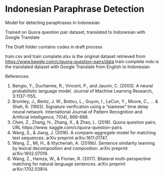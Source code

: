 # Indonesian Paraphrase Detection
Model for detecting paraphrases in Indonesian

Trained on Quora question pair dataset, translated to Indonesian with Google Translate

The Draft folder contains codes in draft process

train.csv and train complete.xlsx is the original dataset retrieved from https://www.kaggle.com/c/quora-question-pairs/data
train complete indo is the translated dataset with Google Translate from English to Indonesian

References:
1.	Bengio, Y., Ducharme, R., Vincent, P., and Jauvin, C. (2003). A neural probabilistic language model. Journal of Machine Learning Research, 3:1137-1155.
2.	Bromley, J., Bentz, J. W., Bottou, L., Guyon, I., LeCun, Y., Moore, C., ... & Shah, R. (1993). Signature verification using a “siamese” time delay neural network. International Journal of Pattern Recognition and Artificial Intelligence, 7(04), 669-688.
3.	Chen, Z., Zhang, H., Zhang, X., & Zhao, L. (2018). Quora question pairs. URL https://www. kaggle.com/c/quora-question-pairs.
4.	Wang, S., & Jiang, J. (2016). A compare-aggregate model for matching text sequences. arXiv preprint arXiv:1611.01747. 
5.	Wang, Z., Mi, H., & Ittycheriah, A. (2016b). Sentence similarity learning by lexical decomposition and composition. arXiv preprint arXiv:1602.07019. 
6.	Wang, Z., Hamza, W., & Florian, R. (2017). Bilateral multi-perspective matching for natural language sentences. arXiv preprint arXiv:1702.03814.
